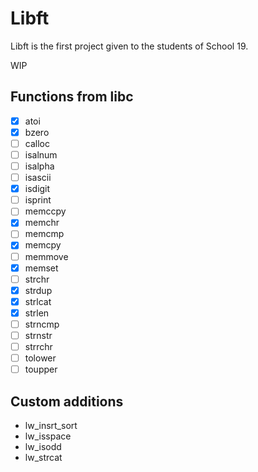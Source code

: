 # Libft

Libft is the first project given to the students of School 19.

WIP

## Functions from libc

- [x] atoi
- [x] bzero
- [ ] calloc
- [ ] isalnum
- [ ] isalpha
- [ ] isascii
- [x] isdigit
- [ ] isprint
- [ ] memccpy
- [x] memchr
- [ ] memcmp
- [x] memcpy
- [ ] memmove
- [x] memset
- [ ] strchr
- [x] strdup
- [x] strlcat
- [x] strlen
- [ ] strncmp
- [ ] strnstr
- [ ] strrchr
- [ ] tolower
- [ ] toupper

## Custom additions

+ lw_insrt_sort
+ lw_isspace
+ lw_isodd
+ lw_strcat